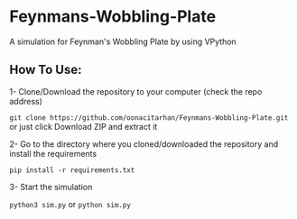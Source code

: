 # Feynmans-Wobbling-Plate
A simulation for Feynman's Wobbling Plate by using VPython
<br>

## How To Use:

1- Clone/Download the repository to your computer (check the repo address) 

`git clone https://github.com/oonacitarhan/Feynmans-Wobbling-Plate.git` or just click Download ZIP and extract it


2- Go to the directory where you cloned/downloaded the repository and install the requirements

`pip install -r requirements.txt`


3- Start the simulation

`python3 sim.py` or `python sim.py` 

